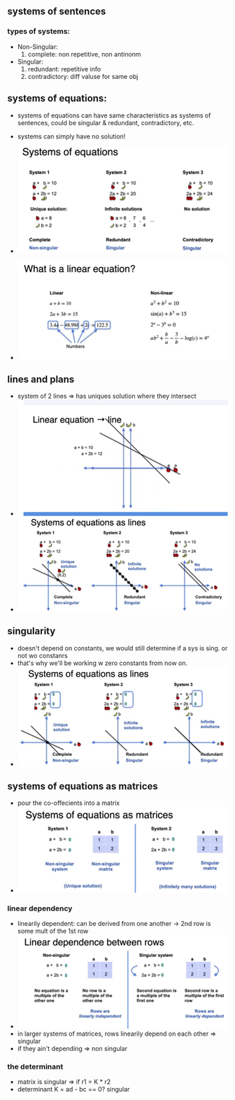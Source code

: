 ## systems of sentences 
### types of systems:
- Non-Singular:
  1. complete: non repetitive, non antinonm
- Singular:
  1. redundant: repetitive info
  2. contradictory: diff valuse for same obj


## systems of equations:
- systems of equations can have same characteristics as systems of sentences, could be singular & redundant, contradictory, etc.
- systems can simply have no solution!
- ![systems of equations](.\img\image.png)

- ![linear equations](./img/image-2.png)


## lines and plans
- system of 2 lines => has uniques solution where they intersect
- ![multi equations](./img/image-3.png)
- ![line system](./img/image-4.png)
  

## singularity
- doesn't depend on constants, we would still determine if a sys is sing. or not wo constanrs
- that's why we'll be working w zero constants from now on.
- ![singularity](./img/image-5.png)


## systems of equations as matrices
- pour the co-offecients into a matrix
- ![matrices singularity](./img/image-6.png)

### linear dependency
- linearily dependent: can be derived from one another -> 2nd row is some mult of the 1st row
- ![dependency](./img/image-7.png)
- in larger systems of matrices, rows linearily depend on each other => singular
- if they ain't depending => non singular

### the determinant
- matrix is singular => if r1 = K * r2
- determinant K = ad - bc == 0? singular


